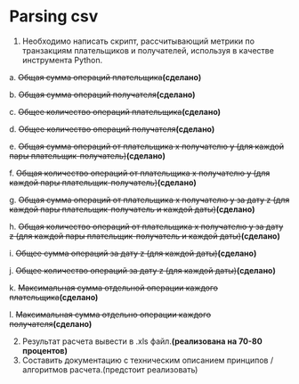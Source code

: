 # Parsing csv

1. Необходимо написать скрипт, рассчитывающий метрики по транзакциям плательщиков и получателей, используя в качестве инструмента Python.

a. ~~Общая сумма операций плательщика~~**(сделано)**

b. ~~Общая сумма операций получателя~~**(сделано)**
 
c. ~~Общее количество операций плательщика~~**(сделано)**
 
d. ~~Общее количество операций получателя~~**(сделано)**
 
e. ~~Общая сумма операций от плательщика x получателю y (для каждой пары плательщик-получатель)~~**(сделано)**
 
f. ~~Общая количество операций от плательщика x получателю y (для каждой пары плательщик-получатель)~~**(сделано)**
 
g. ~~Общая сумма операций от плательщика x получателю y за дату z (для каждой пары плательщик-получатель и каждой даты)~~**(сделано)**
 
h. ~~Общая количество операций от плательщика x получателю y за дату z (для каждой пары плательщик-получатель и каждой даты)~~**(сделано)**
 
i. ~~Общее сумма операций за дату z  (для каждой даты)~~**(сделано)**
 
j. ~~Общее количество операций за дату z  (для каждой даты)~~**(сделано)**
 
k. ~~Максимальная сумма отдельной операции каждого плательщика~~**(сделано)**
 
l. ~~Максимальная сумма отдельно операции каждого получателя~~**(сделано)**

2. Результат расчета вывести в .xls файл.**(реализована на 70-80 процентов)**
3. Составить документацию с техническим описанием принципов / алгоритмов расчета.(предстоит реализовать)
